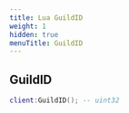 ```yaml
---
title: Lua GuildID
weight: 1
hidden: true
menuTitle: GuildID
---
```

## GuildID
```lua
client:GuildID(); -- uint32
```